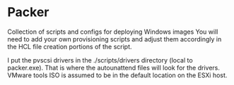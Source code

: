 # Packer
Collection of scripts and configs for deploying Windows images
You will need to add your own provisioning scripts and adjust them accordingly in the HCL file creation portions of the script.

I put the pvscsi drivers in the ./scripts/drivers directory (local to packer.exe). That is where the autounattend files will look for the drivers.
VMware tools ISO is assumed to be in the default location on the ESXi host.
